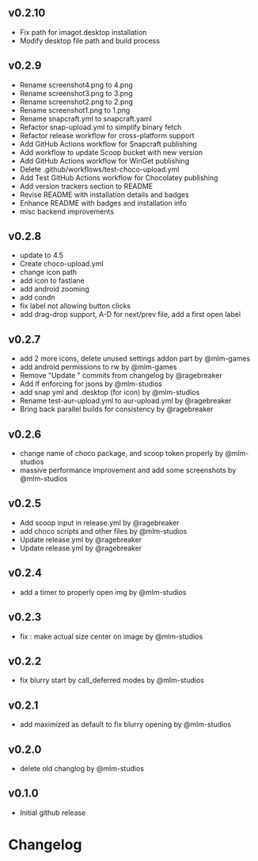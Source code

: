 ## v0.2.10

- Fix path for imagot.desktop installation
- Modify desktop file path and build process


## v0.2.9

- Rename screenshot4.png to 4.png
- Rename screenshot3.png to 3.png
- Rename screenshot2.png to 2.png
- Rename screenshot1.png to 1.png
- Rename snapcraft.yml to snapcraft.yaml
- Refactor snap-upload.yml to simplify binary fetch
- Refactor release workflow for cross-platform support
- Add GitHub Actions workflow for Snapcraft publishing
- Add workflow to update Scoop bucket with new version
- Add GitHub Actions workflow for WinGet publishing
- Delete .github/workflows/test-choco-upload.yml
- Add Test GitHub Actions workflow for Chocolatey publishing
- Add version trackers section to README
- Revise README with installation details and badges
- Enhance README with badges and installation info
- misc backend improvements


## v0.2.8

- update to 4.5
- Create choco-upload.yml
- change icon path
- add icon to fastlane
- add android zooming
- add condn
- fix label not allowing button clicks
- add drag-drop support, A-D for next/prev file, add a first open label


## v0.2.7

- add 2 more icons, delete unused settings addon part by @mlm-games
- add android permissions to rw by @mlm-games
- Remove "Update " commits from changelog by @ragebreaker
- Add lf enforcing for jsons by @mlm-studios
- add snap yml and .desktop (for icon) by @mlm-studios
- Rename test-aur-upload.yml to aur-upload.yml by @ragebreaker
- Bring back parallel builds for consistency by @ragebreaker


## v0.2.6

- change name of choco package, and scoop token properly by @mlm-studios
- massive performance improvement and add some screenshots by @mlm-studios


## v0.2.5

- Add scoop input in release.yml by @ragebreaker
- add choco scripts and other files by @mlm-studios
- Update release.yml by @ragebreaker
- Update release.yml by @ragebreaker


## v0.2.4

- add a timer to properly open img by @mlm-studios


## v0.2.3

- fix : make actual size center on image by @mlm-studios


## v0.2.2

- fix blurry start by call_deferred modes by @mlm-studios


## v0.2.1

- add maximized as default to fix blurry opening by @mlm-studios


## v0.2.0

- delete old changlog by @mlm-studios


## v0.1.0

- Initial github release
 
# Changelog